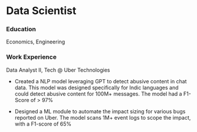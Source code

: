 # Data Scientist

### Education
Economics, Engineering

### Work Experience
Data Analyst II, Tech @ Uber Technologies

- Created a NLP model leveraging GPT to detect abusive
content in chat data. This model was designed specifically
for Indic languages and could detect abusive content for
100M+ messages. The model had a F1-Score of > 97%
  
- Designed a ML module to automate the impact sizing for
various bugs reported on Uber. The model scans 1M+ event
logs to scope the impact, with a F1-score of 65%



